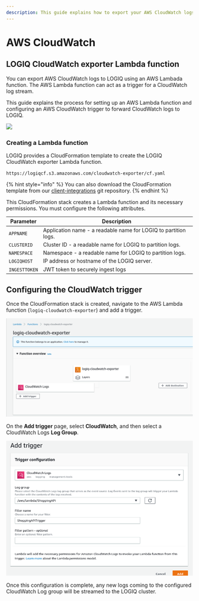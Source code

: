```yaml
---
description: This guide explains how to export your AWS CloudWatch logs to LOGIQ.
---
```


# AWS CloudWatch

## LOGIQ CloudWatch exporter Lambda function

You can export AWS CloudWatch logs to LOGIQ using an AWS Lambada function. The AWS Lambda function can act as a trigger for a CloudWatch log stream.&#x20;

This guide explains the process for setting up an AWS Lambda function and configuring an AWS CloudWatch trigger to forward CloudWatch logs to LOGIQ.

![](../../.gitbook/assets/flash-high-level-cloudwatch\(1\).png)

### Creating a Lambda function

LOGIQ provides a CloudFormation template to create the LOGIQ CloudWatch exporter Lambda function.&#x20;

```
https://logiqcf.s3.amazonaws.com/cloudwatch-exporter/cf.yaml
```

{% hint style="info" %}
You can also download the CloudFormation template from our [client-integrations](https://bitbucket.org/logiqcloud/client-integrations/src/master/cloudwatch-exporter/) git repository.
{% endhint %}

This CloudFormation stack creates a Lambda function and its necessary permissions. You must configure the following attributes.

| Parameter     | Description                                                     |
| ------------- | --------------------------------------------------------------- |
| `APPNAME`     | Application name - a readable name for LOGIQ to partition logs. |
| `CLUSTERID`   | Cluster ID - a readable name for LOGIQ to partition logs.       |
| `NAMESPACE`   | Namespace - a readable name for LOGIQ to partition logs.        |
| `LOGIQHOST`   | IP address or hostname of the LOGIQ server.                     |
| `INGESTTOKEN` | JWT token to securely ingest logs                               |

## Configuring the CloudWatch trigger

Once the CloudFormation stack is created, navigate to the AWS Lambda function (`logiq-cloudwatch-exporter`) and add a trigger.&#x20;

![](<../../.gitbook/assets/image (3).png>)

On the **Add trigger** page, select **CloudWatch**, and then select a CloudWatch Logs **Log Group**.&#x20;

![](<../../.gitbook/assets/image (4).png>)

Once this configuration is complete, any new logs coming to the configured CloudWatch Log group will be streamed to the LOGIQ cluster.
